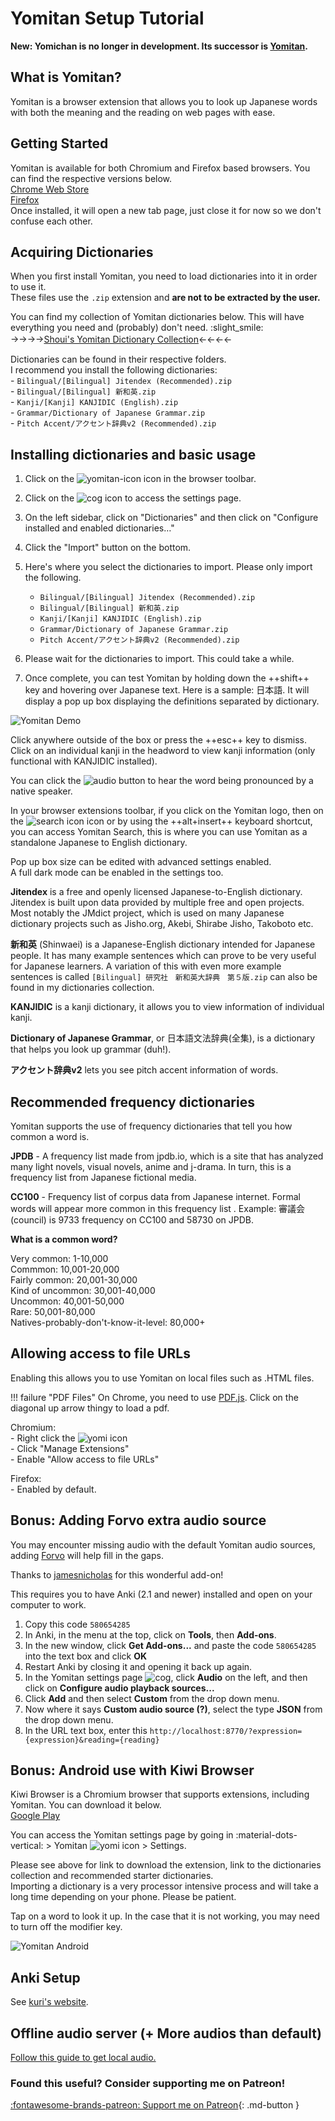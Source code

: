 # Yomitan Setup Tutorial

**New: Yomichan is no longer in development. Its successor is [Yomitan](https://yomitan.wiki).**

## What is Yomitan?
Yomitan is a browser extension that allows you to look up Japanese words with both the meaning and the reading on web pages with ease.  

## Getting Started 
Yomitan is available for both Chromium and Firefox based browsers. You can find the respective versions below.  
[Chrome Web Store](https://chromewebstore.google.com/detail/yomitan/likgccmbimhjbgkjambclfkhldnlhbnn)  
[Firefox](https://addons.mozilla.org/en-GB/firefox/addon/yomitan/)  
Once installed, it will open a new tab page, just close it for now so we don't confuse each other.  

## Acquiring Dictionaries
When you first install Yomitan, you need to load dictionaries into it in order to use it.  
These files use the `.zip` extension and **are not to be extracted by the user.**

You can find my collection of Yomitan dictionaries below. This will have everything you need and (probably) don't need. :slight_smile:  
→→→→[Shoui's Yomitan Dictionary Collection](https://learnjapanese.link/dictionaries)←←←←　　    

Dictionaries can be found in their respective folders.  
I recommend you install the following dictionaries:  
	- `Bilingual/[Bilingual] Jitendex (Recommended).zip`  
	- `Bilingual/[Bilingual] 新和英.zip`  
	- `Kanji/[Kanji] KANJIDIC (English).zip`  
	- `Grammar/Dictionary of Japanese Grammar.zip`  
	- `Pitch Accent/アクセント辞典v2 (Recommended).zip`

## Installing dictionaries and basic usage
  
1. Click on the ![yomitan-icon](img/yomitan-icon.png) icon in the browser toolbar.  
2. Click on the ![cog](img/yomitan-cog.png) icon to access the settings page.  
3. On the left sidebar, click on "Dictionaries" and then click on "Configure installed and enabled dictionaries…"  
4. Click the "Import" button on the bottom.  
5. Here's where you select the dictionaries to import. Please only import the following. 
	- `Bilingual/[Bilingual] Jitendex (Recommended).zip`  
	- `Bilingual/[Bilingual] 新和英.zip`  
	- `Kanji/[Kanji] KANJIDIC (English).zip`  
	- `Grammar/Dictionary of Japanese Grammar.zip` 
	- `Pitch Accent/アクセント辞典v2 (Recommended).zip`

6. Please wait for the dictionaries to import. This could take a while.
7. Once complete, you can test Yomitan by holding down the ++shift++ key and hovering over Japanese text. Here is a sample: 日本語. It will display a pop up box displaying the definitions separated by dictionary.  

![Yomitan Demo](img/yomidemo1.png) 

Click anywhere outside of the box or press the ++esc++ key to dismiss.
Click on an individual kanji in the headword to view kanji information (only functional with KANJIDIC installed).

You can click the ![audio](img/yomitan-audio.png) button to hear the word being pronounced by a native speaker.

In your browser extensions toolbar, if you click on the Yomitan logo, then on the ![search icon](img/yomitan-search.png) icon or by using the ++alt+insert++ keyboard shortcut, you can access Yomitan Search, this is where you can use Yomitan as a standalone Japanese to English dictionary. 

Pop up box size can be edited with advanced settings enabled.  
A full dark mode can be enabled in the settings too.  

**Jitendex** is a free and openly licensed Japanese-to-English dictionary. Jitendex is built upon data provided by multiple free and open projects. Most notably the JMdict project, which is used on many Japanese dictionary projects such as Jisho.org, Akebi, Shirabe Jisho, Takoboto etc. 

**新和英** (Shinwaei) is a Japanese-English dictionary intended for Japanese people. It has many example sentences which can prove to be very useful for Japanese learners. A variation of this with even more example sentences is called `[Bilingual] 研究社　新和英大辞典　第５版.zip` can also be found in my dictionaries collection.  

**KANJIDIC** is a kanji dictionary, it allows you to view information of individual kanji.  

**Dictionary of Japanese Grammar**, or 日本語文法辞典(全集), is a dictionary that helps you look up grammar (duh!).  

**アクセント辞典v2** lets you see pitch accent information of words. 

## Recommended frequency dictionaries  

Yomitan supports the use of frequency dictionaries that tell you how common a word is.  

**JPDB** - A frequency list made from jpdb.io, which is a site that has analyzed many light novels, visual novels, anime and j-drama. In turn, this is a frequency list from Japanese fictional media.  

**CC100** - Frequency list of corpus data from Japanese internet. Formal words will appear more common in this frequency list . Example: 審議会 (council) is 9733 frequency on CC100 and 58730 on JPDB.  

**What is a common word?**  

Very common: 1-10,000  
Commmon: 10,001-20,000    
Fairly common: 20,001-30,000   
Kind of uncommon: 30,001-40,000  
Uncommon: 40,001-50,000  
Rare: 50,001-80,000  
Natives-probably-don't-know-it-level: 80,000+  

## Allowing access to file URLs

Enabling this allows you to use Yomitan on local files such as .HTML files.  

!!! failure "PDF Files"
    On Chrome, you need to use [PDF.js](https://mozilla.github.io/pdf.js/web/viewer.html). Click on the diagonal up arrow thingy to load a pdf.  

Chromium:  
	- Right click the ![yomi icon](img/yomitan-icon.png)  
	- Click "Manage Extensions"  
	- Enable "Allow access to file URLs"  

Firefox:  
	- Enabled by default.  

## Bonus: Adding Forvo extra audio source  

You may encounter missing audio with the default Yomitan audio sources, adding [Forvo](https://ja.forvo.com/) will help fill in the gaps.  

Thanks to [jamesnicholas](https://github.com/jamesnicolas/yomitan-forvo-server) for this wonderful add-on!

This requires you to have Anki (2.1 and newer) installed and open on your computer to work.  

1. Copy this code `580654285`
2. In Anki, in the menu at the top, click on **Tools**, then **Add-ons**.
3. In the new window, click **Get Add-ons...** and paste the code `580654285` into the text box and click **OK**
4. Restart Anki by closing it and opening it back up again.
5. In the Yomitan settings page ![cog](img/yomitan-cog.png), click **Audio** on the left, and then click on **Configure audio playback sources...**
6. Click **Add** and then select **Custom** from the drop down menu. 
7. Now where it says **Custom audio source (?)**, select the type **JSON** from the drop down menu.
8. In the URL text box, enter this `http://localhost:8770/?expression={expression}&reading={reading}`

## Bonus: Android use with Kiwi Browser  

Kiwi Browser is a Chromium browser that supports extensions, including Yomitan. You can download it below.  
[Google Play](https://play.google.com/store/apps/details?id=com.kiwibrowser.browser)  
 
You can access the Yomitan settings page by going in :material-dots-vertical: > Yomitan	![yomi icon](img/yomitan-icon.png) > Settings.  

Please see above for link to download the extension, link to the dictionaries collection and recommended starter dictionaries.  
Importing a dictionary is a very processor intensive process and will take a long time depending on your phone. Please be patient.  

Tap on a word to look it up. In the case that it is not working, you may need to turn off the modifier key.  

![Yomitan Android](img/yomitan_android_alt.png)  

## Anki Setup

See [kuri's website](https://donkuri.github.io/learn-japanese/setup/#anki-setup).

## Offline audio server (+ More audios than default)  

[Follow this guide to get local audio.](https://github.com/themoeway/local-audio-yomitan)  

<h3>Found this useful? Consider supporting me on Patreon!</h3>   

[:fontawesome-brands-patreon: Support me on Patreon](https://www.patreon.com/shoui){: .md-button }
